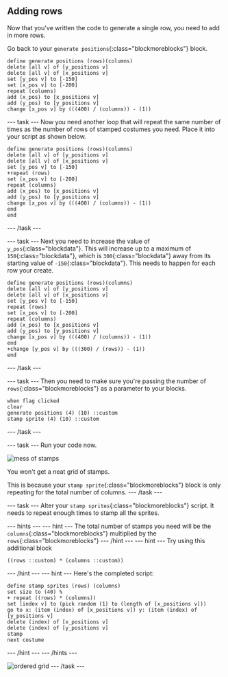 ## Adding rows

Now that you've written the code to generate a single row, you need to add in more rows.

Go back to your `generate positions`{:class="blockmoreblocks"} block.

```blocks
define generate positions (rows)(columns)
delete [all v] of [y_positions v]
delete [all v] of [x_positions v]
set [y_pos v] to [-150]
set [x_pos v] to [-200]
repeat (columns)
add (x_pos) to [x_positions v]
add (y_pos) to [y_positions v]
change [x_pos v] by (((400) / (columns)) - (1))
```
--- task ---
Now you need another loop that will repeat the same number of times as the number of rows of stamped costumes you need. Place it into your script as shown below.

```blocks
define generate positions (rows)(columns)
delete [all v] of [y_positions v]
delete [all v] of [x_positions v]
set [y_pos v] to [-150]
+repeat (rows)
set [x_pos v] to [-200]
repeat (columns)
add (x_pos) to [x_positions v]
add (y_pos) to [y_positions v]
change [x_pos v] by (((400) / (columns)) - (1))
end
end
```
--- /task ---

--- task ---
Next you need to increase the value of `y_pos`{:class="blockdata"}. This will increase up to a maximum of `150`{:class="blockdata"}, which is `300`{:class="blockdata"} away from its starting value of `-150`{:class="blockdata"}. This needs to happen for each row your create.

```blocks
define generate positions (rows)(columns)
delete [all v] of [y_positions v]
delete [all v] of [x_positions v]
set [y_pos v] to [-150]
repeat (rows)
set [x_pos v] to [-200]
repeat (columns)
add (x_pos) to [x_positions v]
add (y_pos) to [y_positions v]
change [x_pos v] by (((400) / (columns)) - (1))
end
+change [y_pos v] by (((300) / (rows)) - (1))
end
```
--- /task ---

--- task ---
Then you need to make sure you're passing the number of `rows`{:class="blockmoreblocks"} as a parameter to your blocks.

```blocks
when flag clicked
clear
generate positions (4) (10) ::custom
stamp sprite (4) (10) ::custom
```
--- /task ---
	
--- task ---
Run your code now.

![mess of stamps](images/mess_stamps.png)
	
You won't get a neat grid of stamps.

This is because your `stamp sprite`{:class="blockmoreblocks"} block is only repeating for the total number of columns.
--- /task ---

--- task ---
Alter your `stamp sprites`{:class="blockmoreblocks"} script. It needs to repeat enough times to stamp all the sprites.

--- hints --- --- hint ---
The total number of stamps you need will be the `columns`{:class="blockmoreblocks"} multiplied by the `rows`{:class="blockmoreblocks"}
--- /hint --- --- hint ---
Try using this additional block
```blocks
((rows ::custom) * (columns ::custom))
```
--- /hint --- --- hint ---
Here's the completed script:
```blocks
define stamp sprites (rows) (columns)
set size to (40) %
+ repeat ((rows) * (columns))
set [index v] to (pick random (1) to (length of [x_positions v]))
go to x: (item (index) of [x_positions v]) y: (item (index) of [y_positions v]
delete (index) of [x_positions v]
delete (index) of [y_positions v]
stamp
next costume
```
--- /hint --- --- /hints ---

![ordered grid](images/nice_grid.png)
--- /task ---
